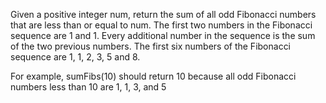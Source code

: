 Given a positive integer num, return the sum of all odd Fibonacci
numbers that are less than or equal to num.
The first two numbers in the Fibonacci sequence are 1 and 1.
Every additional number in the sequence is the sum of the two
previous numbers. The first six numbers of the Fibonacci sequence
are 1, 1, 2, 3, 5 and 8. 

For example, sumFibs(10) should return 10 because all odd Fibonacci
numbers less than 10 are 1, 1, 3, and 5
